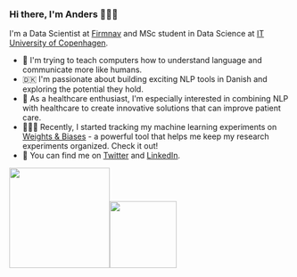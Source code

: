 ### Hi there, I'm Anders 🤖🙌🏻

I'm a Data Scientist at [Firmnav](https://firmnav.com/) and MSc student in Data Science at [IT University of Copenhagen](https://itu.dk/). 

- 🤖 I'm trying to teach computers how to understand language and communicate more like humans.
- 🇩🇰 I'm passionate about building exciting NLP tools in Danish and exploring the potential they hold.
- 🏥 As a healthcare enthusiast, I'm especially interested in combining NLP with healthcare to create innovative solutions that can improve patient care.
- 👨🏼‍💻 Recently, I started tracking my machine learning experiments on [Weights & Biases](https://wandb.ai/hrmussa) - a powerful tool that helps me keep my research experiments organized. Check it out!
- 🔗 You can find me on [Twitter](https://twitter.com/AndersGiovanni) and [LinkedIn](https://www.linkedin.com/in/anders-giovanni-m%C3%B8ller-b02458105/).

<p align="left">
    <img align="centre" src="https://github-readme-stats-eight-theta.vercel.app/api?username=AGMoller&show_icons=true&hide_border=true&include_all_commits=true&count_private=true&bg_color=00000000&theme=tokyonight" height=180px/><img height="120px" src="https://github-readme-stats.vercel.app/api/top-langs/?username=AGMoller&hide=html&hide_title=true&hide_border=true&layout=compact&langs_count=8&theme=tokyonight&bg_color=00000000" />
</p>



<!--
**AGMoller/AGMoller** is a ✨ _special_ ✨ repository because its `README.md` (this file) appears on your GitHub profile.

Here are some ideas to get you started:

- 🔭 I’m currently working on ...
- 🌱 I’m currently learning ...
- 👯 I’m looking to collaborate on ...
- 🤔 I’m looking for help with ...
- 💬 Ask me about ...
- 📫 How to reach me: ...
- 😄 Pronouns: ...
- ⚡ Fun fact: ...
-->

